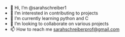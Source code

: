 - 👋 Hi, I’m @sarahschreiber1
- 👀 I’m interested in contributing to projects
- 🌱 I’m currently learning python and C
- 💞️ I’m looking to collaborate on various projects
- 📫 How to reach me sarahschreiberprof@gmail.com

<!---
sarahschreiber1/sarahschreiber1 is a ✨ special ✨ repository because its `README.md` (this file) appears on your GitHub profile.
You can click the Preview link to take a look at your changes.
--->
